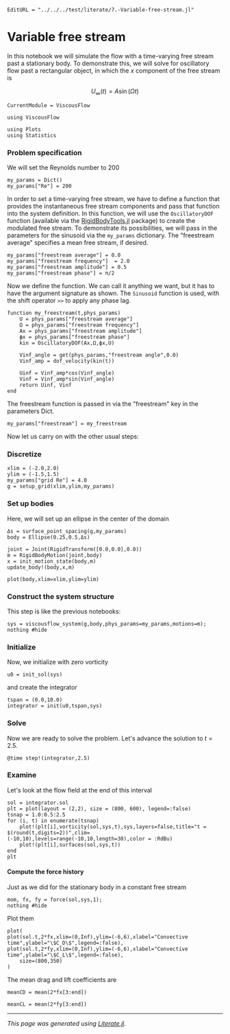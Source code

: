 ```@meta
EditURL = "../../../test/literate/7.-Variable-free-stream.jl"
```

# Variable free stream
In this notebook we will simulate the flow with a time-varying free stream past a
stationary body. To demonstrate this, we will solve for oscillatory flow past a
rectangular object, in which the $x$ component of the free stream is

$$U_\infty(t) = A \sin(\Omega t)$$

```@meta
CurrentModule = ViscousFlow
```

````@example 7.-Variable-free-stream
using ViscousFlow
````

````@example 7.-Variable-free-stream
using Plots
using Statistics
````

### Problem specification
We will set the Reynolds number to 200

````@example 7.-Variable-free-stream
my_params = Dict()
my_params["Re"] = 200
````

In order to set a time-varying free stream, we have to define a function
that provides the instantaneous free stream components and pass that
function into the system definition. In this function, we will
use the `OscillatoryDOF` function (available via the [RigidBodyTools.jl](https://github.com/JuliaIBPM/RigidBodyTools.jl) package)
to create the modulated free stream. To demonstrate its possibilities,
we will pass in the parameters for the sinusoid via the `my_params` dictionary.
The "freestream average" specifies a mean free stream, if desired.

````@example 7.-Variable-free-stream
my_params["freestream average"] = 0.0
my_params["freestream frequency"]  = 2.0
my_params["freestream amplitude"] = 0.5
my_params["freestream phase"] = π/2
````

Now we define the function. We can call it anything we want,
but it has to have the argument signature as shown. The
`Sinusoid` function is used, with the shift operator `>>`
to apply any phase lag.

````@example 7.-Variable-free-stream
function my_freestream(t,phys_params)
    U = phys_params["freestream average"]
    Ω = phys_params["freestream frequency"]
    Ax = phys_params["freestream amplitude"]
    ϕx = phys_params["freestream phase"]
    kin = OscillatoryDOF(Ax,Ω,ϕx,U)

    Vinf_angle = get(phys_params,"freestream angle",0.0)
    Vinf_amp = dof_velocity(kin(t))

    Uinf = Vinf_amp*cos(Vinf_angle)
    Vinf = Vinf_amp*sin(Vinf_angle)
    return Uinf, Vinf
end
````

The freestream function is passed in via the "freestream" key in the
parameters Dict.

````@example 7.-Variable-free-stream
my_params["freestream"] = my_freestream
````

Now let us carry on with the other usual steps:

### Discretize

````@example 7.-Variable-free-stream
xlim = (-2.0,2.0)
ylim = (-1.5,1.5)
my_params["grid Re"] = 4.0
g = setup_grid(xlim,ylim,my_params)
````

### Set up bodies
Here, we will set up an ellipse in the center of the domain

````@example 7.-Variable-free-stream
Δs = surface_point_spacing(g,my_params)
body = Ellipse(0.25,0.5,Δs)

joint = Joint(RigidTransform([0.0,0.0],0.0))
m = RigidBodyMotion(joint,body)
x = init_motion_state(body,m)
update_body!(body,x,m)
````

````@example 7.-Variable-free-stream
plot(body,xlim=xlim,ylim=ylim)
````

### Construct the system structure
This step is like the previous notebooks:

````@example 7.-Variable-free-stream
sys = viscousflow_system(g,body,phys_params=my_params,motions=m);
nothing #hide
````

### Initialize
Now, we initialize with zero vorticity

````@example 7.-Variable-free-stream
u0 = init_sol(sys)
````

and create the integrator

````@example 7.-Variable-free-stream
tspan = (0.0,10.0)
integrator = init(u0,tspan,sys)
````

### Solve
Now we are ready to solve the problem. Let's advance the solution to $t = 2.5$.

````@example 7.-Variable-free-stream
@time step!(integrator,2.5)
````

### Examine
Let's look at the flow field at the end of this interval

````@example 7.-Variable-free-stream
sol = integrator.sol
plt = plot(layout = (2,2), size = (800, 600), legend=:false)
tsnap = 1.0:0.5:2.5
for (i, t) in enumerate(tsnap)
    plot!(plt[i],vorticity(sol,sys,t),sys,layers=false,title="t = $(round(t,digits=2))",clim=(-10,10),levels=range(-10,10,length=30),color = :RdBu)
    plot!(plt[i],surfaces(sol,sys,t))
end
plt
````

#### Compute the force history
Just as we did for the stationary body in a constant free stream

````@example 7.-Variable-free-stream
mom, fx, fy = force(sol,sys,1);
nothing #hide
````

Plot them

````@example 7.-Variable-free-stream
plot(
plot(sol.t,2*fx,xlim=(0,Inf),ylim=(-6,6),xlabel="Convective time",ylabel="\$C_D\$",legend=:false),
plot(sol.t,2*fy,xlim=(0,Inf),ylim=(-6,6),xlabel="Convective time",ylabel="\$C_L\$",legend=:false),
    size=(800,350)
)
````

The mean drag and lift coefficients are

````@example 7.-Variable-free-stream
meanCD = mean(2*fx[3:end])
````

````@example 7.-Variable-free-stream
meanCL = mean(2*fy[3:end])
````

---

*This page was generated using [Literate.jl](https://github.com/fredrikekre/Literate.jl).*

